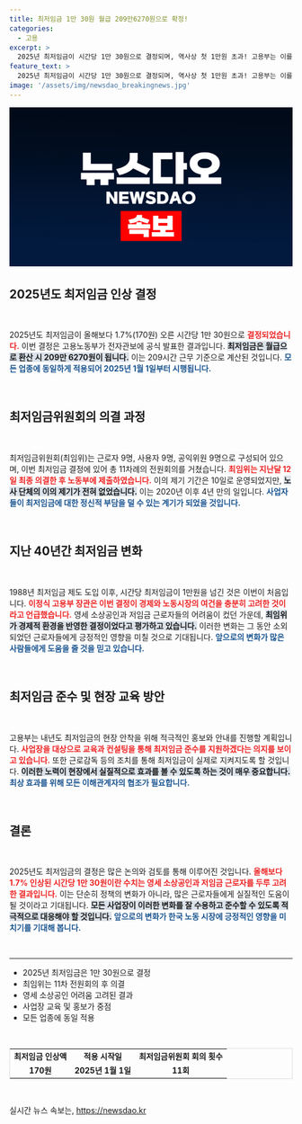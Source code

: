 ```yaml
---
title: 최저임금 1만 30원 월급 209만6270원으로 확정!
categories:
  - 고용
excerpt: >
  2025년 최저임금이 시간당 1만 30원으로 결정되며, 역사상 첫 1만원 초과! 고용부는 이를 준수하기 위한 교육과 홍보에 나선다. 노동 시장의 변화가 궁금하다면 클릭하세요!
feature_text: >
  2025년 최저임금이 시간당 1만 30원으로 결정되며, 역사상 첫 1만원 초과! 고용부는 이를 준수하기 위한 교육과 홍보에 나선다. 노동 시장의 변화가 궁금하다면 클릭하세요!
image: '/assets/img/newsdao_breakingnews.jpg'
---
```


<p><img src="/assets/img/newsdao_breakingnews.jpg" alt="bookingtag 속보" /></p>

<h2 data-ke-size="size26">2025년도 최저임금 인상 결정</h2>

<p data-ke-size="size16">&nbsp;</p>

<p>2025년도 최저임금이 올해보다 1.7%(170원) 오른 시간당 1만 30원으로 <b><span style="color: #ee2323;">결정되었습니다.</span></b> 이번 결정은 고용노동부가 전자관보에 공식 발표한 결과입니다. <b><span style="background-color: #21538527;">최저임금은 월급으로 환산 시 209만 6270원이 됩니다.</span></b> 이는 209시간 근무 기준으로 계산된 것입니다. <b><span style="color: #1a5490;">모든 업종에 동일하게 적용되어 2025년 1월 1일부터 시행됩니다.</span></b></p>

<p data-ke-size="size16">&nbsp;</p>

<h2 data-ke-size="size26">최저임금위원회의 의결 과정</h2>

<p data-ke-size="size16">&nbsp;</p>

<p>최저임금위원회(최임위)는 근로자 9명, 사용자 9명, 공익위원 9명으로 구성되어 있으며, 이번 최저임금 결정에 있어 총 11차례의 전원회의를 거쳤습니다. <b><span style="color: #ee2323;">최임위는 지난달 12일 최종 의결한 후 노동부에 제출하였습니다.</span></b> 이의 제기 기간은 10일로 운영되었지만, <b><span style="background-color: #21538527;">노사 단체의 이의 제기가 전혀 없었습니다.</span></b> 이는 2020년 이후 4년 만의 일입니다. <b><span style="color: #1a5490;">사업자들이 최저임금에 대한 정신적 부담을 덜 수 있는 계기가 되었을 것입니다.</span></b></p>

<p data-ke-size="size16">&nbsp;</p>

<h2 data-ke-size="size26">지난 40년간 최저임금 변화</h2>

<p data-ke-size="size16">&nbsp;</p>

<p>1988년 최저임금 제도 도입 이후, 시간당 최저임금이 1만원을 넘긴 것은 이번이 처음입니다. <b><span style="color: #ee2323;">이정식 고용부 장관은 이번 결정이 경제와 노동시장의 여건을 충분히 고려한 것이라고 언급했습니다.</span></b> 영세 소상공인과 저임금 근로자들의 어려움이 컸던 가운데, <b><span style="background-color: #21538527;">최임위가 경제적 환경을 반영한 결정이었다고 평가하고 있습니다.</span></b> 이러한 변화는 그 동안 소외되었던 근로자들에게 긍정적인 영향을 미칠 것으로 기대됩니다. <b><span style="color: #1a5490;">앞으로의 변화가 많은 사람들에게 도움을 줄 것을 믿고 있습니다.</span></b></p>

<p data-ke-size="size16">&nbsp;</p>

<h2 data-ke-size="size26">최저임금 준수 및 현장 교육 방안</h2>

<p data-ke-size="size16">&nbsp;</p>

<p>고용부는 내년도 최저임금의 현장 안착을 위해 적극적인 홍보와 안내를 진행할 계획입니다. <b><span style="color: #ee2323;">사업장을 대상으로 교육과 컨설팅을 통해 최저임금 준수를 지원하겠다는 의지를 보이고 있습니다.</span></b> 또한 근로감독 등의 조치를 통해 최저임금이 실제로 지켜지도록 할 것입니다. <b><span style="background-color: #21538527;">이러한 노력이 현장에서 실질적으로 효과를 볼 수 있도록 하는 것이 매우 중요합니다.</span></b> <b><span style="color: #1a5490;">최상 효과를 위해 모든 이해관계자의 협조가 필요합니다.</span></b></p>

<p data-ke-size="size16">&nbsp;</p>

<h2 data-ke-size="size26">결론</h2>

<p data-ke-size="size16">&nbsp;</p>

<p>2025년도 최저임금의 결정은 많은 논의와 검토를 통해 이루어진 것입니다. <b><span style="color: #ee2323;">올해보다 1.7% 인상된 시간당 1만 30원이란 수치는 영세 소상공인과 저임금 근로자를 두루 고려한 결과입니다.</span></b> 이는 단순히 정책의 변화가 아니라, 많은 근로자들에게 실질적인 도움이 될 것이라고 기대됩니다. <b><span style="background-color: #21538527;">모든 사업장이 이러한 변화를 잘 수용하고 준수할 수 있도록 적극적으로 대응해야 할 것입니다.</span></b> <b><span style="color: #1a5490;">앞으로의 변화가 한국 노동 시장에 긍정적인 영향을 미치기를 기대해 봅니다.</span></b></p>

<p data-ke-size="size16">&nbsp;</p>

<hr />

<ul>
    <li>2025년 최저임금은 1만 30원으로 결정</li>
    <li>최임위는 11차 전원회의 후 의결</li>
    <li>영세 소상공인 어려움 고려된 결과</li>
    <li>사업장 교육 및 홍보가 중점</li>
    <li>모든 업종에 동일 적용</li>
</ul>

<p data-ke-size="size16">&nbsp;</p>

<table style="width: 100%; border-collapse: collapse; border: 1px solid #ddd; text-align: left;">
    <tr style="height: 17px;">
        <td style="text-align: center; height: 17px;"><b>최저임금 인상액</b></td>
        <td style="text-align: center; height: 17px;"><b>적용 시작일</b></td>
        <td style="text-align: center; height: 17px;"><b>최저임금위원회 회의 횟수</b></td>
    </tr>
    <tr style="height: 17px;">
        <td style="text-align: center; height: 17px;"><b>170원</b></td>
        <td style="text-align: center; height: 17px;"><b>2025년 1월 1일</b></td>
        <td style="text-align: center; height: 17px;"><b>11회</b></td>
    </tr>
</table>

<p data-ke-size="size16">&nbsp;</p>
실시간 뉴스 속보는, <a href="https://newsdao.kr" rel="dofollow">https://newsdao.kr</a>



